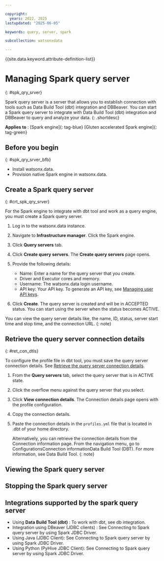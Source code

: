 ```yaml
---

copyright:
  years: 2022, 2025
lastupdated: "2025-06-05"

keywords: query, server, spark

subcollection: watsonxdata

---
```


{{site.data.keyword.attribute-definition-list}}

# Managing Spark query server
{: #spk_qry_srver}


Spark query server is a server that allows you to establish connection with tools such as Data Build Tool (dbt) integration and DBBeaver. You can start a Spark query server to integrate with  Data Build Tool (dbt) integration and DBBeaver to query and analyze your data.
{: .shortdesc}

**Applies to** : [Spark engine]{: tag-blue}  [Gluten accelerated Spark engine]{: tag-green}

## Before you begin
{: #spk_qry_srver_bfb}

* Install watsonx.data.
* Provision native Spark engine in watsonx.data.

## Create a Spark query server
{: #crt_spk_qry_srver}

For the Spark engine to integrate with dbt tool and work as a query engine, you must create a Spark query server.

1. Log in to the watsonx.data instance.
1. Navigate to **Infrastructure manager**. Click the Spark engine.
1. Click **Query servers** tab.
1. Click **Create query servers**. The **Create query servers** page opens.
1. Provide the following details:
    * Name: Enter a name for the query server that you create.
    * Driver and Executor cores and memory.
    * Username: The watsonx.data login username.
    * API key: Your API key. To generate an API key, see [Managing user API keys](https://cloud.ibm.com/docs/account?topic=account-userapikey&interface=ui#manage-user-keys).

1. Click **Create**. The query server is created and will be in ACCEPTED status. You can start using the server when the status becomes ACTIVE.

You can view the query server details like, the name, ID, status, server start time and stop time, and the connection URL.
{: note}

## Retrieve the query server connection details
{: #ret_con_dtls}

To configure the profile file in dbt tool, you must save the query server connection details. See [Retrieve the query server connection details]().

1. From the **Query servers** tab, select the query server that is in ACTIVE state.
1. Click the overflow menu against the query server that you select.
1. Click **View connection details**. The Connection details page opens with the profile configuration.
1. Copy the connection details.
1. Paste the connection details in the `profiles.yml` file that is located in .dbt of your home directory.

   Alternatively, you can retrieve the connection details from the Connection information page. From the navigation menu, go to ConfigurationsConnection informationData Build Tool (DBT). For more information, see Data Build Tool.
   {: note}

## Viewing the Spark query server

## Stopping the Spark query server

## Integrations supported by the spark query server


* Using **Data Build Tool (dbt)** : To work with dbt, see db integration.
* Integration using DBeaver (JDBC clients) : See Connecting to Spark query server by using Spark JDBC Driver.
* Using Java (JDBC Client): See Connecting to Spark query server by using Spark JDBC Driver.
* Using Python (PyHive JDBC Client): See Connecting to Spark query server by using Spark JDBC Driver.
